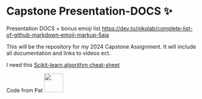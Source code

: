 # Capstone Presentation-DOCS ✨
Presentation DOCS + 
bonus emoji list https://dev.to/nikolab/complete-list-of-github-markdown-emoji-markup-5aia


This will be the repository for my 2024 Capstone Assignment. It will include all documentation and links to videos ect.


I need this [Scikit-learn algorithm cheat-sheet](https://scikit-learn.org/stable/tutorial/machine_learning_map/index.html)

Code from Pat
<img src="https://raw.githubusercontent.com/FortAwesome/Font-Awesome/6.x/svgs/solid/crown.svg" width="50" height="50">
